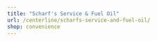 ```yaml
---
title: "Scharf's Service & Fuel Oil"
url: /centerline/scharfs-service-and-fuel-oil/
shop: convenience
---
```

